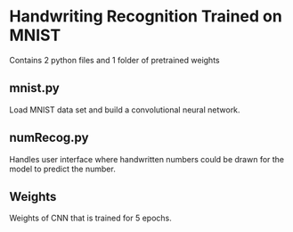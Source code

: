 # Handwriting Recognition Trained on MNIST
Contains 2 python files and 1 folder of pretrained weights

## mnist.py
Load MNIST data set and build a convolutional neural network.

## numRecog.py
Handles user interface where handwritten numbers could be drawn for the model to predict the number.

## Weights
Weights of CNN that is trained for 5 epochs.
